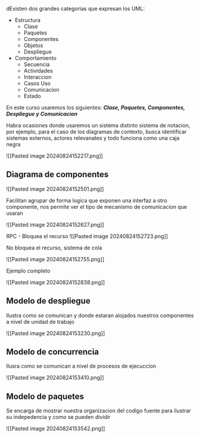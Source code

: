 dExisten dos grandes categorias que expresan los UML:

- Estructura
	- Clase
	- Paquetes
	- Componentes
	- Objetos
	- Despliegue
- Comportamiento
	- Secuencia
	- Actividades
	- Interaccion
	- Casos Uso
	- Comunicacion
	- Estado

En este curso usaremos los siguientes: ***Clase, Paquetes, Componentes, Despliegue y Comunicacion***

Habra ocasiones donde usaremos un sistema distinto sistema de notacion, por ejemplo, para el caso de los diagramas de contexto, busca identificar sistemas externos, actores relevanates y todo funciona como una caja negra

![[Pasted image 20240824152217.png]]

## Diagrama de componentes

![[Pasted image 20240824152501.png]]

Facilitan agrupar de forma logica que exponen una interfaz a otro componente, nos permite ver el tipo de mecanismo de comunicacion que usaran

![[Pasted image 20240824152627.png]]

RPC - Bloquea el recurso
![[Pasted image 20240824152723.png]]

No bloquea el recurso, sistema de cola

![[Pasted image 20240824152755.png]]

Ejemplo completo

![[Pasted image 20240824152838.png]]

## Modelo de despliegue

Ilustra como se comunican y donde estaran alojados nuestros componentes a nivel de unidad de trabajo

![[Pasted image 20240824153230.png]]
## Modelo de concurrencia 

Ilusra como se comunican a nivel de procesos de ejecuccion

![[Pasted image 20240824153410.png]]

## Modelo de paquetes

Se encarga de mostrar nuestra organizacion del codigo fuente para ilustrar su indepedencia y como se pueden dividir 

![[Pasted image 20240824153542.png]]